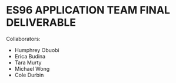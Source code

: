# ES96 APPLICATION TEAM FINAL DELIVERABLE

Collaborators:
- Humphrey Obuobi
- Erica Budina 
- Tara Murty
- Michael Wong
- Cole Durbin

